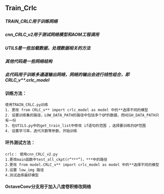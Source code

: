 ## Train_Crlc
##### TRAIN_CRLC用于训练网络
##### cnn_CRLC_v2用于测试网络模型和AOM工程调用
##### UTILS是一些加载数据，处理数据相关的方法
##### 其他代码是一些网络结构

##### 此代码用于训练多通道输出网络，网络的输出会进行线性组合，即CRLC_v**.crlc_model
	
#### 训练方法：
	使用TRAIN_CRLC.py训练
	1. 更改 from CRLC_v** import crlc_model as model 中的**选择不同的模型
	2. 设置训练集的路径，LOW_DATA_PATH的路径中包括多个QP的数据，而HIGH_DATA_PATH只有一份
	3. 在UTILS.py中的get_train_list中修改 if语句的范围 ，选择要训练的QP范围
	4. 设置学习率，迭代次数等参数，开始训练
		
#### 环外测试方法：
	crlc： 使用cnn_CRLC_v2.py
	1.更改main函数中test_all_ckpt(r“***”)，***中的路径
	2.更改 from model.CRLC_v** import crlc_model as model 中的**选择不同的模型
	3.设置 low_img 路径
	4.测试选择最好模型

#### OctaveConv分支用于加入八度卷积修改网络